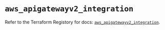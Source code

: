 # `aws_apigatewayv2_integration`

Refer to the Terraform Registory for docs: [`aws_apigatewayv2_integration`](https://www.terraform.io/docs/providers/aws/r/apigatewayv2_integration).
